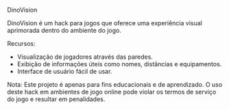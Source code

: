 DinoVision

DinoVision é um hack para jogos que oferece uma experiência visual aprimorada dentro do ambiente do jogo.

Recursos:
- Visualização de jogadores através das paredes.
- Exibição de informações úteis como nomes, distâncias e equipamentos.
- Interface de usuário fácil de usar.

Nota: Este projeto é apenas para fins educacionais e de aprendizado. O uso deste hack em ambientes de jogo online pode violar os termos de serviço do jogo e resultar em penalidades.
